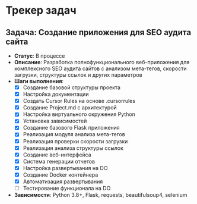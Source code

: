 # Трекер задач

## Задача: Создание приложения для SEO аудита сайта
- **Статус**: В процессе
- **Описание**: Разработка полнофункционального веб-приложения для комплексного SEO аудита сайтов с анализом мета-тегов, скорости загрузки, структуры ссылок и других параметров
- **Шаги выполнения**:
  - [x] Создание базовой структуры проекта
  - [x] Настройка документации
  - [x] Создать Cursor Rules на основе .cursorrules
  - [x] Создание Project.md с архитектурой
  - [x] Настройка виртуального окружения Python
  - [x] Установка зависимостей
  - [x] Создание базового Flask приложения
  - [x] Реализация модуля анализа мета-тегов
  - [x] Реализация проверки скорости загрузки
  - [x] Реализация анализа структуры ссылок
  - [x] Создание веб-интерфейса
  - [x] Система генерации отчетов
  - [x] Настройка развертывания на DO
  - [x] Создание Docker контейнера
  - [x] Автоматизация развертывания
  - [ ] Тестирование функционала на DO
- **Зависимости**: Python 3.8+, Flask, requests, beautifulsoup4, selenium
